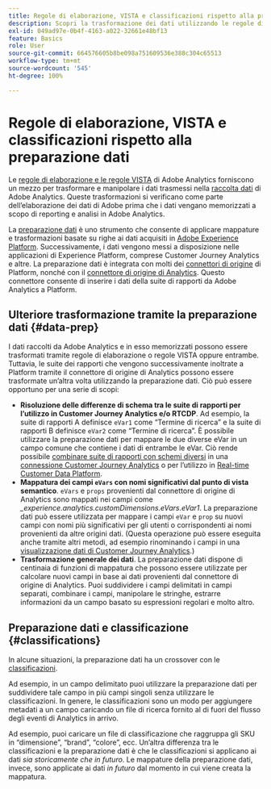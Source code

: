 ```yaml
---
title: Regole di elaborazione, VISTA e classificazioni rispetto alla preparazione dati per il connettore di origine di Analytics
description: Scopri la trasformazione dei dati utilizzando le regole di elaborazione e VISTA rispetto all’utilizzo della preparazione dati
exl-id: 049ad97e-0b4f-4163-a022-32661e48bf13
feature: Basics
role: User
source-git-commit: 664576605b8be098a751609536e388c304c65513
workflow-type: tm+mt
source-wordcount: '545'
ht-degree: 100%

---
```


# Regole di elaborazione, VISTA e classificazioni rispetto alla preparazione dati

Le [regole di elaborazione e le regole VISTA](https://experienceleague.adobe.com/docs/analytics/admin/admin-tools/processing-rules/processing-rules-configuration/processing-rule-order.html?lang=it) di Adobe Analytics forniscono un mezzo per trasformare e manipolare i dati trasmessi nella [raccolta dati](https://experienceleague.adobe.com/docs/analytics/analyze/reports-analytics/reporting-interface/overview-data-collection.html?lang=it) di Adobe Analytics. Queste trasformazioni si verificano come parte dell’elaborazione dei dati di Adobe prima che i dati vengano memorizzati a scopo di reporting e analisi in Adobe Analytics.

La [preparazione dati](https://experienceleague.adobe.com/docs/experience-platform/data-prep/home.html?lang=it) è uno strumento che consente di applicare mappature e trasformazioni basate su righe ai dati acquisiti in [Adobe Experience Platform](https://experienceleague.adobe.com/docs/experience-platform.html?lang=it). Successivamente, i dati vengono messi a disposizione nelle applicazioni di Experience Platform, comprese Customer Journey Analytics e altre. La preparazione dati è integrata con molti dei [connettori di origine](https://experienceleague.adobe.com/docs/experience-platform/sources/home.html?lang=it) di Platform, nonché con il [connettore di origine di Analytics](https://experienceleague.adobe.com/docs/experience-platform/sources/ui-tutorials/create/adobe-applications/analytics.html?lang=it). Questo connettore consente di inserire i dati della suite di rapporti da Adobe Analytics a Platform.

## Ulteriore trasformazione tramite la preparazione dati {#data-prep}

I dati raccolti da Adobe Analytics e in esso memorizzati possono essere trasformati tramite regole di elaborazione o regole VISTA oppure entrambe. Tuttavia, le suite dei rapporti che vengono successivamente inoltrate a Platform tramite il connettore di origine di Analytics possono essere trasformate un’altra volta utilizzando la preparazione dati. Ciò può essere opportuno per una serie di scopi:

* **Risoluzione delle differenze di schema tra le suite di rapporti per l’utilizzo in Customer Journey Analytics e/o RTCDP**. Ad esempio, la suite di rapporti A definisce `eVar1` come “Termine di ricerca” e la suite di rapporti B definisce `eVar2` come “Termine di ricerca”. È possibile utilizzare la preparazione dati per mappare le due diverse eVar in un campo comune che contiene i dati di entrambe le eVar. Ciò rende possibile [combinare suite di rapporti con schemi diversi](https://experienceleague.adobe.com/docs/analytics-platform/using/cja-usecases/combine-report-suites.html?lang=it) in una [connessione Customer Journey Analytics](/help/connections/overview.md) o per l’utilizzo in [Real-time Customer Data Platform](https://experienceleague.adobe.com/docs/platform-learn/tutorials/application-services/rtcdp/understanding-the-real-time-customer-data-platform.html?lang=it).
* **Mappatura dei campi `eVars` con nomi significativi dal punto di vista semantico**. `eVars` e `props` provenienti dal connettore di origine di Analytics sono mappati nei campi come _\_experience.analytics.customDimensions.eVars.eVar1_. La preparazione dati può essere utilizzata per mappare i campi `eVar` e `prop` su nuovi campi con nomi più significativi per gli utenti o corrispondenti ai nomi provenienti da altre origini dati. (Questa operazione può essere eseguita anche tramite altri metodi, ad esempio rinominando i campi in una [visualizzazione dati di Customer Journey Analytics](/help/data-views/create-dataview.md).)
* **Trasformazione generale dei dati**. La preparazione dati dispone di centinaia di funzioni di mappatura che possono essere utilizzate per calcolare nuovi campi in base ai dati provenienti dal connettore di origine di Analytics. Puoi suddividere i campi delimitati in campi separati, combinare i campi, manipolare le stringhe, estrarre informazioni da un campo basato su espressioni regolari e molto altro.

## Preparazione dati e classificazione {#classifications}

In alcune situazioni, la preparazione dati ha un crossover con le [classificazioni](https://experienceleague.adobe.com/docs/analytics/components/classifications/c-classifications.html?lang=it).

Ad esempio, in un campo delimitato puoi utilizzare la preparazione dati per suddividere tale campo in più campi singoli senza utilizzare le classificazioni. In genere, le classificazioni sono un modo per aggiungere metadati a un campo caricando un file di ricerca fornito al di fuori del flusso degli eventi di Analytics in arrivo.

Ad esempio, puoi caricare un file di classificazione che raggruppa gli SKU in “dimensione”, “brand”, “colore”, ecc. Un’altra differenza tra le classificazioni e la preparazione dati è che le classificazioni si applicano ai dati _sia storicamente che in futuro_. Le mappature della preparazione dati, invece, sono applicate ai dati _in futuro_ dal momento in cui viene creata la mappatura.
